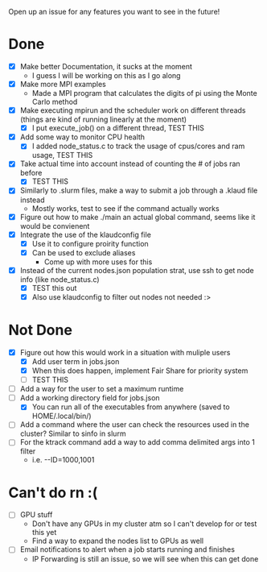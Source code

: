 Open up an issue for any features you want to see in the future!

# Done

- [x] Make better Documentation, it sucks at the moment
	- I guess I will be working on this as I go along
- [x] Make more MPI examples
	- Made a MPI program that calculates the digits of pi using the Monte Carlo method
- [x] Make executing mpirun and the scheduler work on different threads (things are kind of running linearly at the moment)
	- [x] I put execute_job() on a different thread, TEST THIS
- [x] Add some way to monitor CPU health
	- [x] I added node_status.c to track the usage of cpus/cores and ram usage, TEST THIS
- [x] Take actual time into account instead of counting the # of jobs ran before
	- [x] TEST THIS
- [x] Similarly to .slurm files, make a way to submit a job through a .klaud file instead
	- Mostly works, test to see if the command actually works
- [x] Figure out how to make ./main an actual global command, seems like it would be convienent
- [x] Integrate the use of the klaudconfig file
	- [x] Use it to configure proirity function
	- [x] Can be used to exclude aliases
		- Come up with more uses for this
- [x] Instead of the current nodes.json population strat, use ssh to get node info (like node_status.c)
	- [x] TEST this out
	- [x] Also use klaudconfig to filter out nodes not needed :>

# Not Done

- [x] Figure out how this would work in a situation with muliple users
	- [x] Add user term in jobs.json
	- [x] When this does happen, implement Fair Share for priority system
	- [ ] TEST THIS
- [ ] Add a way for the user to set a maximum runtime
- [ ] Add a working directory field for jobs.json
	- [x] You can run all of the executables from anywhere (saved to HOME/.local/bin/)
- [ ] Add a command where the user can check the resources used in the cluster? Similar to sinfo in slurm
- [ ] For the ktrack command add a way to add comma delimited args into 1 filter
	- i.e. --ID=1000,1001

# Can't do rn :(

- [ ] GPU stuff
	- Don't have any GPUs in my cluster atm so I can't develop for or test this yet
	- Find a way to expand the nodes list to GPUs as well
- [ ] Email notifications to alert when a job starts running and finishes
	- IP Forwarding is still an issue, so we will see when this can get done

